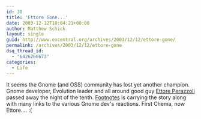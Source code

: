 ```yaml
---
id: 30
title: 'Ettore Gone...'
date: 2003-12-12T10:04:21+00:00
author: Matthew Schick
layout: single
guid: http://www.excentral.org/archives/2003/12/12/ettore-gone/
permalink: /archives/2003/12/12/ettore-gone
dsq_thread_id:
  - "6426266673"
categories:
  - Life
---
```

It seems the Gnome (and OSS) community has lost yet another champion.  Gnome
developer, Evolution leader and all around good guy [Ettore Perazzoli] passed
away the night of the tenth.  [Footnotes] is carrying the story along with many
links to the various Gnome dev's reactions.  First Chema, now Ettore....  :(

[Ettore Perazzoli]: http://perazzoli.org/blog.php
[Footnotes]: http://www.gnomedesktop.org/article.php?sid=1523&mode=thread&order=0
